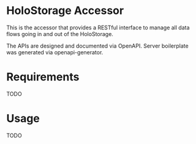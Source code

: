 # HoloStorage Accessor
This is the accessor that provides a RESTful interface to manage all data flows going in and out of the HoloStorage.

The APIs are designed and documented via OpenAPI. Server boilerplate was generated via openapi-generator.

# Requirements
TODO

# Usage
TODO

